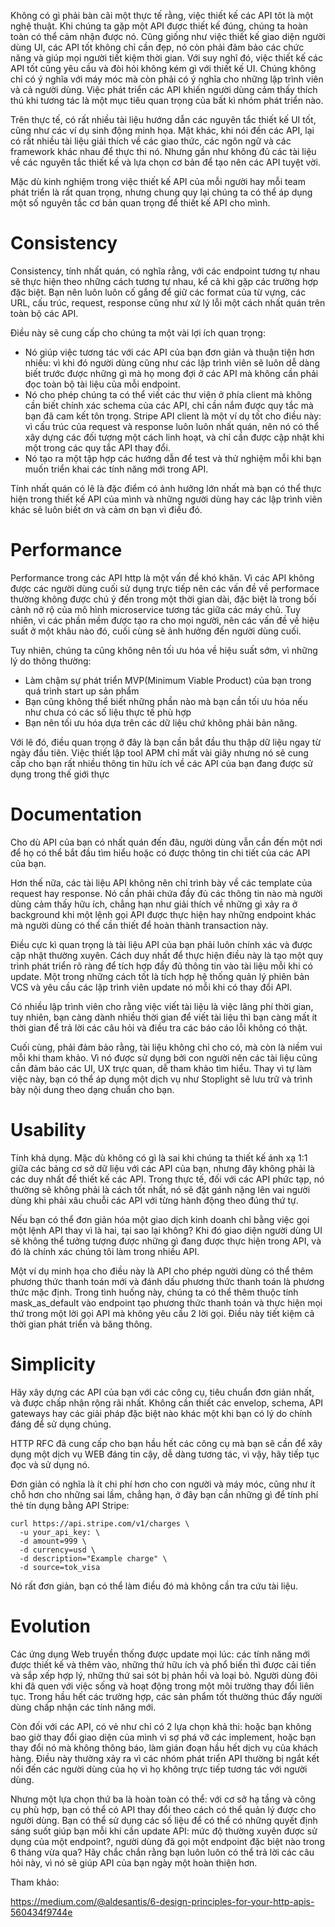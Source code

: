 Không có gì phải bàn cãi một thực tế rằng, việc thiết kế các API tôt là một nghệ thuật. Khi chúng ta gặp một API được thiết kế đúng, chúng ta hoàn toàn có thể cảm nhận được nó.
Cũng giống như việc thiết kế giao diện người dùng UI, các API tốt không chỉ cần đẹp, nó còn phải đảm bảo các chức năng và giúp mọi người tiết kiệm thời gian. Với suy nghĩ đó, việc thiết kế các API tốt cũng yêu cầu và đòi hỏi không kém gì với thiết kế UI. Chúng không chỉ có ý nghĩa với máy móc mà còn phải có ý nghĩa cho những lập trình viên và cả người dùng. Việc phát triển các API khiến người dùng cảm thấy thích thú khi tương tác là một mục tiêu quan trọng của bất kì nhóm phát triển nào.

Trên thực tế, có rất nhiều tài liệu hướng dẫn các nguyên tắc thiết kế UI tốt, cũng như các ví dụ sinh động minh họa. Mặt khác, khi nói đến các API, lại có rất nhiều tài liệu giải thích về các giao thức, các ngôn ngữ và các framework khác nhau để thực thi nó. Nhưng gần như không đủ các tài liệu về các nguyên tắc thiết kế và lựa chọn cơ bản để tạo nên các API tuyệt vời.

Mặc dù kinh nghiệm trong việc thiết kế API của mỗi người hay mỗi team phát triển là rất quan trọng, nhưng chung quy lại chúng ta có thể áp dụng một số nguyên tắc cơ bản quan trọng để thiết kế API cho mình. 

# Consistency

Consistency, tính nhất quán, có nghĩa rằng, với các endpoint tương tự nhau sẽ thực hiện theo những cách tương tự nhau, kể cả khi gặp các trường hợp đặc biệt. Bạn nên luôn luôn cố gắng để giữ các format của từ vựng, các URL, cấu trúc, request, response cũng như xử lý lỗi một cách nhất quán trên toàn bộ các API.

Điều này sẽ cung cấp cho chúng ta một vài lợi ích quan trọng:

* Nó giúp việc tương tác với các API của bạn đơn giản và thuận tiện hơn nhiều: vì khi đó người dùng cũng như các lập trình viên sẽ luôn dễ dàng biết trước được những gì mà họ mong đợi ở các API mà không cần phải đọc toàn bộ tài liệu của mỗi endpoint.
* Nó cho phép chúng ta có thể viết các thư viện ở phía client mà không cần biết chính xác schema của các API, chỉ cần nắm được quy tắc mà bạn đã cam kết tôn trọng. Stripe API client là một ví dụ tốt cho điều này: vì cấu trúc của request và response luôn luôn nhất quán, nên nó có thể xây dựng các đối tượng một cách linh hoạt, và chỉ cần được cập nhật khi một trong các quy tắc API thay đổi.
* Nó tạo ra một tập hợp các hướng dẫn để test và thử nghiệm mỗi khi bạn muốn triển khai các tính năng mới trong API.

Tính nhất quán có lẽ là đặc điểm có ảnh hưởng lớn nhất mà bạn có thể thực hiện trong thiết kế API của mình và những người dùng hay các lập trình viên khác sẽ luôn biết ơn và cảm ơn bạn vì điều đó.


# Performance

Performance trong các API http là một vấn đề khó khăn. Vì các API không được các người dùng cuối sử dụng trực tiếp nên các vấn đề về performace thường không được chú ý đến trong một thời gian dài, đặc biệt là trong bối cảnh nở rộ của mô hình microservice tương tác giữa các máy chủ. Tuy nhiên, vì các phần mềm được tạo ra cho mọi người, nên các vấn đề về hiệu suất ở một khâu nào đó, cuối cùng sẽ ảnh hưởng đến người dùng cuối. 

Tuy nhiên, chúng ta cũng không nên tối ưu hóa về hiệu suất sớm, vì những lý do thông thường: 

* Làm chậm sự phát triển MVP(Minimum Viable Product) của bạn trong quá trình start up sản phẩm
* Bạn cũng không thể biết những phần nào mà bạn cần tối ưu hóa nếu như chưa có các số liệu thực tế phù hợp
* Bạn nên tối ưu hóa dựa trên các dữ liệu chứ không phải bản năng.

Với lẽ đó, điều quan trọng ở đây là bạn cần bắt đầu thu thập dữ liệu ngay từ ngày đầu tiên. Việc thiết lập tool APM chỉ mất vài giây nhưng nó sẽ cung cấp cho bạn rất nhiều thông tin hữu ích về các API của bạn đang được sử dụng trong thế giới thực

# Documentation

Cho dù API của bạn có nhất quán đến đâu, người dùng vẫn cần đến một nơi để họ có thể bắt đầu tìm hiểu hoặc có được thông tin chi tiết của các API của bạn. 

Hơn thế nữa, các tài liệu API không nên chỉ trình bày về các template của request hay response. Nó cần phải chứa đầy đủ các thông tin nào mà người dùng cảm thấy hữu ích, chẳng hạn như giải thích về những gì xảy ra ở background khi một lệnh gọi API được thực hiện hay những endpoint khác mà người dùng có thể cần thiết để hoàn thành transaction này.

Điều cực kì quan trọng là tài liệu API của bạn phải luôn chính xác và được cập nhật thường xuyên. Cách duy nhất để thực hiện điều này là tạo một quy trình phát triển rõ ràng để tích hợp đầy đủ thông tin vào tài liệu mỗi khi có update. Một trong những cách tốt là tích hợp hệ thống quản lý phiên bản VCS và yêu cầu các lập trình viên update nó mỗi khi có thay đổi API.

Có nhiều lập trình viên cho rằng việc viết tài liệu là việc lãng phí thời gian, tuy nhiên, bạn càng dành nhiều thời gian để viết tài liệu thì bạn càng mất ít thời gian để trả lời các câu hỏi và điều tra các báo cáo lỗi không có thật.

Cuối cùng, phải đảm bảo rằng, tài liệu không chỉ cho có, mà còn là niềm vui mỗi khi tham khảo. Vì nó được sử dụng bởi con người nên các tài liệu cũng cần đảm bảo các UI, UX trực quan, dễ tham khảo tìm hiểu. Thay vì tự làm việc này, bạn có thể áp dụng một dịch vụ như Stoplight sẽ lưu trữ và trình bày nội dung theo dạng chuẩn cho bạn.

# Usability

Tính khả dụng. Mặc dù không có gì là sai khi chúng ta thiết kế ánh xạ 1:1 giữa các bảng cơ sở dữ liệu với các API của bạn, nhưng đây không phải là các duy nhất để thiết kế các API. Trong thực tế, đối với các API phức tạp, nó thường sẽ không phải là cách tốt nhất, nó sẽ đặt gánh nặng lên vai người dùng khi phải xâu chuỗi các API với từng hành động theo đúng thứ tự.

Nếu bạn có thể đơn giản hóa một giao dịch kinh doanh chỉ bằng việc gọi một lệnh API thay vì là hai, tại sao lại không? Khi đó giao diện người dùng UI sẽ không thể tưởng tượng được những gì đang được thực hiện trong API, và đó là chính xác chúng tôi làm trong nhiều API.

Một ví dụ minh họa cho điều này là API cho phép người dùng có thể thêm phương thức thanh toán mới và đánh dấu phương thức thanh toán là phương thức mặc định. Trong tình huống này, chúng ta có thể thêm thuộc tính mask_as_default vào endpoint tạo phương thức thanh toán và thực hiện mọi thứ trong một lời gọi API mà không yêu cầu 2 lời gọi. Điều này tiết kiệm cả thời gian phát triển và băng thông.

# Simplicity

Hãy xây dựng các API của bạn với các công cụ, tiêu chuẩn đơn giản nhất, và được chấp nhận rộng rãi nhất. Không cần thiết các envelop, schema, API gateways hay các giải pháp đặc biệt nào khác một khi bạn có lý do chính đáng để sử dụng chúng.

HTTP RFC đã cung cấp cho bạn hầu hết các công cụ mà bạn sẽ cần để xây dụng một dịch vụ WEB đáng tin cậy, dễ dàng tương tác, vì vậy, hãy tiếp tục đọc và sử dụng nó.

Đơn giản có nghĩa là ít chi phí hơn cho con người và máy móc, cũng như ít chỗ hơn cho những sai lầm, chẳng hạn, ở đây bạn cần những gì để tính phí thẻ tín dụng bằng API Stripe:

```
curl https://api.stripe.com/v1/charges \ 
  -u your_api_key: \ 
  -d amount=999 \ 
  -d currency=usd \ 
  -d description="Example charge" \ 
  -d source=tok_visa
```

Nó rất đơn giản, bạn có thể làm điều đó mà không cần tra cứu tài liệu.

# Evolution

Các ứng dụng Web truyền thống được update mọi lúc: các tính năng mới được thiết kế và thêm vào, những thứ hữu ích và phổ biến thì được cải tiến và sắp xếp hợp lý, những thứ sai sót bị phản hồi và loại bỏ. Người dùng đôi khi đã quen với việc sống và hoạt động trong một môi trường thay đổi liên tục. Trong hầu hết các trường hợp, các sản phẩm tốt thường thúc đẩy người dùng chấp nhận các tính năng mới.

Còn đối với các API, có vẻ như chỉ có 2 lựa chọn khả thi: hoặc bạn không bao giờ thay đổi giao diện của mình vì sợ phá vỡ các implement, hoặc bạn thay đổi nó mà không thông báo, làm gián đoạn hầu hết dịch vụ của khách hàng. Điều này thường xảy ra vì các nhóm phát triển API thường bị ngắt kết nối đến các người dùng của họ vì họ không trực tiếp tương tác với người dùng.

Nhưng một lựa chọn thứ ba là hoàn toàn có thể: với cơ sở hạ tầng và công cụ phù hợp, bạn có thể có API thay đổi theo cách có thể quản lý được cho người dùng. Bạn có thể sử dụng các số liệu để có thể có những quyết định sáng suốt giúp bạn mỗi khi cần update API:  mức độ thường xuyên được sử dụng của một endpoint?, người dùng đã gọi một endpoint đặc biệt nào trong 6 tháng vừa qua?  Hãy chắc chắn rằng bạn luôn luôn có thể trả lời các câu hỏi này, vì nó sẽ giúp API của bạn ngày một hoàn thiện hơn.

Tham khảo:

https://medium.com/@aldesantis/6-design-principles-for-your-http-apis-560434f9744e